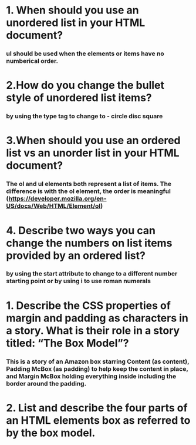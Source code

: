 # 1. When should you use an unordered list in your HTML document?

### ul should be used when the elements or items have no numberical order. 

# 2.How do you change the bullet style of unordered list items?

### by using the type tag to change to - circle disc square

# 3.When should you use an ordered list vs an unorder list in your HTML document?

### The ol and ul elements both represent a list of items. The difference is with the ol element, the order is meaningful (https://developer.mozilla.org/en-US/docs/Web/HTML/Element/ol)

# 4. Describe two ways you can change the numbers on list items provided by an ordered list?

### by using the start attribute to change to a different number starting point or by using i to use roman numerals

# 1. Describe the CSS properties of margin and padding as characters in a story. What is their role in a story titled: “The Box Model”?

### This is a story of an Amazon box starring Content (as content), Padding McBox (as padding) to help keep the content in place, and Margin McBox holding everything inside including the border around the padding. 

# 2. List and describe the four parts of an HTML elements box as referred to by the box model.

### 